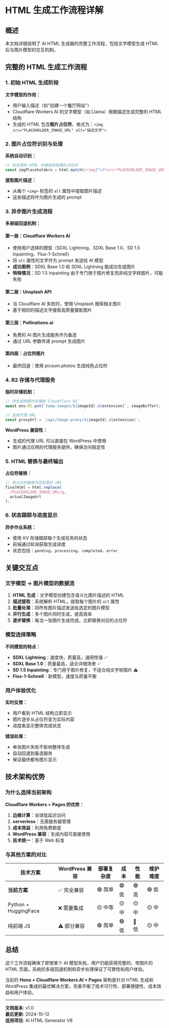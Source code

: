 # HTML 生成工作流程详解

## 概述

本文档详细说明了 AI HTML 生成器的完整工作流程，包括文字模型生成 HTML 后与图片模型的交互机制。

## 完整的 HTML 生成工作流程

### 1. 初始 HTML 生成阶段

**文字模型的作用：**
- 用户输入描述（如"创建一个餐厅网站"）
- Cloudflare Workers AI 的文字模型（如 Llama）根据描述生成完整的 HTML 结构
- 生成的 HTML 包含**图片占位符**，格式为：`<img src="PLACEHOLDER_IMAGE_URL" alt="描述文字">`

### 2. 图片占位符识别与处理

**系统自动识别：**
```javascript
// 在生成的 HTML 中查找所有图片占位符
const imgPlaceholders = html.match(/<img[^>]*src="PLACEHOLDER_IMAGE_URL"[^>]*>/g);
```

**提取图片描述：**
- 从每个 `<img>` 标签的 `alt` 属性中提取图片描述
- 这些描述将作为图片生成的 prompt

### 3. 异步图片生成流程

**多层级回退机制：**

#### 第一层：Cloudflare Workers AI
- 使用用户选择的模型（SDXL Lightning、SDXL Base 1.0、SD 1.5 Inpainting、Flux-1-Schnell）
- 将 `alt` 属性的文字作为 prompt 发送给 AI 模型
- **成功案例**：SDXL Base 1.0 和 SDXL Lightning 能成功生成图片
- **特殊情况**：SD 1.5 Inpainting 由于专门用于图片修复而非纯文字转图片，可能失败

#### 第二层：Unsplash API
- 当 Cloudflare AI 失败时，使用 Unsplash 搜索相关图片
- 基于相同的描述文字搜索高质量摄影图片

#### 第三层：Pollinations.ai
- 免费的 AI 图片生成服务作为备选
- 通过 URL 参数传递 prompt 生成图片

#### 第四层：占位符图片
- 最终回退：使用 picsum.photos 生成纯色占位符

### 4. R2 存储与代理服务

**临时存储机制：**
```javascript
// 将生成的图片存储到 Cloudflare R2
await env.R2.put(`temp-images/${imageId}.${extension}`, imageBuffer);

// 生成代理 URL
const proxyUrl = `/api/image-proxy/${imageId}.${extension}`;
```

**WordPress 兼容性：**
- 生成的代理 URL 可以直接在 WordPress 中使用
- 图片通过应用的代理服务提供，确保访问稳定性

### 5. HTML 替换与最终输出

**占位符替换：**
```javascript
// 将占位符替换为实际图片 URL
finalHtml = html.replace(
  /PLACEHOLDER_IMAGE_URL/g, 
  actualImageUrl
);
```

### 6. 状态跟踪与进度显示

**异步作业系统：**
- 使用 KV 存储跟踪每个生成任务的状态
- 前端通过轮询获取生成进度
- 状态包括：`pending`、`processing`、`completed`、`error`

## 关键交互点

### 文字模型 → 图片模型的数据流

1. **HTML 生成**：文字模型创建包含语义化图片描述的 HTML
2. **描述提取**：系统解析 HTML，提取每个图片的 `alt` 属性
3. **批量处理**：将所有图片描述发送给选定的图片模型
4. **并行生成**：多个图片同时生成，提高效率
5. **逐步替换**：每当一张图片生成完成，立即替换对应的占位符

### 模型选择策略

**不同模型的特点：**
- **SDXL Lightning**：速度快，质量高，通用性强 ✅
- **SDXL Base 1.0**：质量最高，适合详细场景 ✅  
- **SD 1.5 Inpainting**：专门用于图片修复，不适合纯文字转图片 ⚠️
- **Flux-1-Schnell**：新模型，速度与质量平衡

### 用户体验优化

**实时反馈：**
- 用户看到 HTML 结构立即显示
- 图片逐步从占位符变为实际内容
- 进度条显示整体完成状态

**错误处理：**
- 单张图片失败不影响整体生成
- 自动回退到备选服务
- 保证最终都有图片显示

## 技术架构优势

### 为什么选择当前架构

**Cloudflare Workers + Pages 的优势：**
1. **边缘计算**：全球低延迟访问
2. **serverless**：无需服务器管理
3. **成本效益**：利用免费额度
4. **WordPress 兼容**：生成内容可直接使用
5. **技术统一**：基于 Web 标准

### 与其他方案的对比

| 技术方案 | WordPress 兼容 | 部署复杂度 | 成本 | 性能 | 维护难度 |
|---------|----------------|-----------|------|------|---------|
| **当前方案** | ✅ 完全兼容 | 🟢 简单 | 🟢 低 | 🟢 高 | 🟢 低 |
| Python + HuggingFace | ❌ 需要集成 | 🟡 中等 | 🟡 中 | 🟡 中 | 🟡 中 |
| 纯前端 JS | ⚠️ 部分兼容 | 🟢 简单 | 🟢 低 | 🔴 低 | 🟡 中 |

## 总结

这个工作流程确保了即使某个 AI 模型失败，用户仍能获得完整的、带图片的 HTML 页面。系统的多层回退机制和异步处理保证了可靠性和用户体验。

当前的 **Hono + Cloudflare Workers AI + Pages** 架构是针对 HTML 生成和 WordPress 集成的最优解决方案，完美平衡了技术可行性、部署便捷性、成本效益和用户体验。

---

**文档版本**: v1.0  
**最后更新**: 2024-10-12  
**适用项目**: AI HTML Generator V8